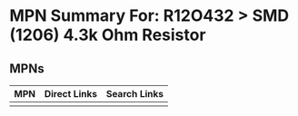 



# MPN Summary For: R12O432 > SMD (1206) 4.3k Ohm Resistor

## MPNs
  

|MPN|Direct Links|Search Links|
| :--- | :--- | :--- |
||||
